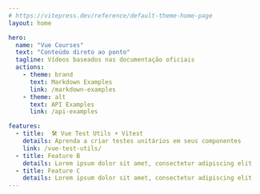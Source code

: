 ```yaml
---
# https://vitepress.dev/reference/default-theme-home-page
layout: home

hero:
  name: "Vue Courses"
  text: "Conteúdo direto ao ponto"
  tagline: Vídeos baseados nas documentação oficiais
  actions:
    - theme: brand
      text: Markdown Examples
      link: /markdown-examples
    - theme: alt
      text: API Examples
      link: /api-examples

features:
  - title:  🛠️ Vue Test Utils + Vitest
    details: Aprenda a criar testes unitários em seus componentes
    link: /vue-test-utils/
  - title: Feature B
    details: Lorem ipsum dolor sit amet, consectetur adipiscing elit
  - title: Feature C
    details: Lorem ipsum dolor sit amet, consectetur adipiscing elit
---
```

